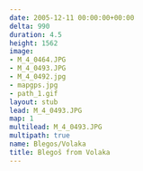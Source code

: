 ```yaml
---
date: 2005-12-11 00:00:00+00:00
delta: 990
duration: 4.5
height: 1562
image:
- M_4_0464.JPG
- M_4_0493.JPG
- M_4_0492.jpg
- mapgps.jpg
- path_1.gif
layout: stub
lead: M_4_0493.JPG
map: 1
multilead: M_4_0493.JPG
multipath: true
name: Blegos/Volaka
title: Blegoš from Volaka
---
```

